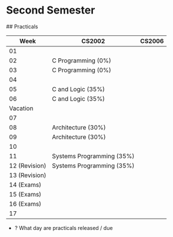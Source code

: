 # Second Semester 

## Practicals

| Week          | CS2002                    | CS2006 |
|---------------|---------------------------|--------|
| 01            |                           |        |
| 02            | C Programming (0%)        |        |
| 03            | C Programming (0%)        |        |
| 04            |                           |        |
| 05            | C and Logic (35%)         |        |
| 06            | C and Logic (35%)         |        |
| Vacation      |                           |        |
| 07            |                           |        |
| 08            | Architecture (30%)        |        |
| 09            | Architecture (30%)        |        |
| 10            |                           |        |
| 11            | Systems Programming (35%) |        |
| 12 (Revision) | Systems Programming (35%) |        |
| 13 (Revision) |                           |        |
| 14 (Exams)    |                           |        |
| 15 (Exams)    |                           |        |
| 16 (Exams)    |                           |        |
| 17            |                           |        |

- ? What day are practicals released / due



